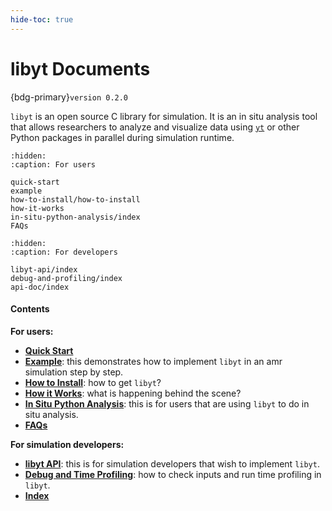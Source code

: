 ```yaml
---
hide-toc: true
---
```


# libyt Documents
{bdg-primary}`version 0.2.0`

`libyt` is an open source C library for simulation. 
It is an in situ analysis tool that allows researchers to analyze and visualize data using [`yt`](https://yt-project.org/) or other Python packages in parallel during simulation runtime.

```{toctree}
:hidden:
:caption: For users

quick-start
example
how-to-install/how-to-install
how-it-works
in-situ-python-analysis/index
FAQs
```

```{toctree}
:hidden:
:caption: For developers

libyt-api/index
debug-and-profiling/index
api-doc/index
```

#### Contents

**For users:**
- [**Quick Start**](./quick-start.md)
- [**Example**](./example.md): this demonstrates how to implement `libyt` in an amr simulation step by step.
- [**How to Install**](./how-to-install/how-to-install.md#how-to-install): how to get `libyt`?
- [**How it Works**](./how-it-works.md): what is happening behind the scene?
- [**In Situ Python Analysis**](./in-situ-python-analysis/index.md): this is for users that are using `libyt` to do in situ analysis.
- [**FAQs**](./FAQs.md)

**For simulation developers:**
- [**libyt API**](./libyt-api/index.md): this is for simulation developers that wish to implement `libyt`.
- [**Debug and Time Profiling**](./debug-and-profiling/index.md): how to check inputs and run time profiling in `libyt`.
- [**Index**](./api-doc/index.md)
